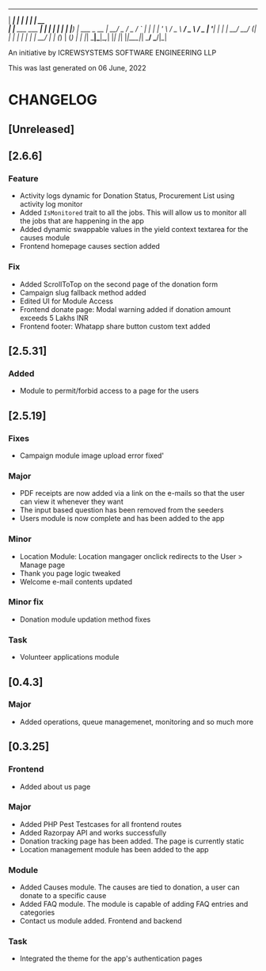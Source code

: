 ______            _ _______ _          _____
  |  ____|          | |__   __| |        |  __ \
  | |__ ___  ___  __| |  | |  | |__   ___| |__) |__   ___  _ __
  |  __/ _ \/ _ \/ _` |  | |  | '_ \ / _ \  ___/ _ \ / _ \| '__|
  | | |  __/  __/ (_| |  | |  | | | |  __/ |  | (_) | (_) | |
  |_|  \___|\___|\__,_|  |_|  |_| |_|\___|_|   \___/ \___/|_|

An initiative by ICREWSYSTEMS SOFTWARE ENGINEERING LLP

This was last generated on 06 June, 2022

# CHANGELOG


## [Unreleased]

## [2.6.6]

### Feature
 - Activity logs dynamic for Donation Status, Procurement List using activity log monitor
 - Added `IsMonitored` trait to all the jobs. This will allow us to monitor all the jobs that are happening in the app
 - Added dynamic swappable values in the yield context textarea for the causes module
 - Frontend homepage causes section added

### Fix
 - Added ScrollToTop on the second page of the donation form
 - Campaign slug fallback method added
 - Edited UI for Module Access
 - Frontend donate page: Modal warning added if donation amount exceeds 5 Lakhs INR
 - Frontend footer: Whatapp share button custom text added

## [2.5.31]

### Added
 - Module to permit/forbid access to a page for the users

## [2.5.19]

### Fixes
 - Campaign module image upload error fixed&#039;

### Major
 - PDF receipts are now added via a link on the e-mails so that the user can view it whenever they want
 - The input based question has been removed from the seeders
 - Users module is now complete and has been added to the app

### Minor
 - Location Module: Location mangager onclick redirects to the User &gt; Manage page
 - Thank you page logic tweaked
 - Welcome e-mail contents updated

### Minor fix
 - Donation module updation method fixes

### Task
 - Volunteer applications module

## [0.4.3]

### Major
 - Added operations, queue managemenet, monitoring and so much more

## [0.3.25]

### Frontend
 - Added about us page

### Major
 - Added PHP Pest Testcases for all frontend routes
 - Added Razorpay API and works successfully
 - Donation tracking page has been added. The page is currently static
 - Location management module has been added to the app

### Module
 - Added Causes module. The causes are tied to donation, a user can donate to a specific cause
 - Added FAQ module. The module is capable of adding FAQ entries and categories
 - Contact us module added. Frontend and backend

### Task
 - Integrated the theme for the app&#039;s authentication pages

